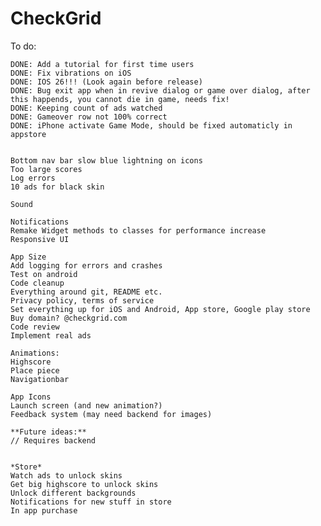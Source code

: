 # CheckGrid

To do:

    DONE: Add a tutorial for first time users
    DONE: Fix vibrations on iOS
    DONE: IOS 26!!! (Look again before release)
    DONE: Bug exit app when in revive dialog or game over dialog, after this happends, you cannot die in game, needs fix!
    DONE: Keeping count of ads watched
    DONE: Gameover row not 100% correct
    DONE: iPhone activate Game Mode, should be fixed automaticly in appstore


    Bottom nav bar slow blue lightning on icons
    Too large scores
    Log errors
    10 ads for black skin
    
    Sound

    Notifications
    Remake Widget methods to classes for performance increase
    Responsive UI
    
    App Size
    Add logging for errors and crashes
    Test on android
    Code cleanup
    Everything around git, README etc.
    Privacy policy, terms of service
    Set everything up for iOS and Android, App store, Google play store
    Buy domain? @checkgrid.com
    Code review
    Implement real ads

    Animations:
    Highscore
    Place piece
    Navigationbar

    App Icons
    Launch screen (and new animation?)
    Feedback system (may need backend for images)

    **Future ideas:**
    // Requires backend


    *Store*
    Watch ads to unlock skins
    Get big highscore to unlock skins
    Unlock different backgrounds
    Notifications for new stuff in store
    In app purchase


